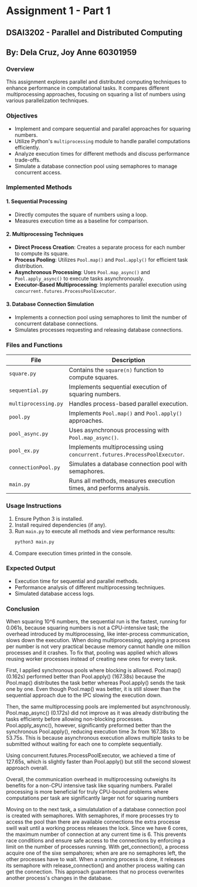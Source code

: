 # Assignment 1 - Part 1 
## DSAI3202 - Parallel and Distributed Computing
## By: Dela Cruz, Joy Anne 60301959

### Overview
This assignment explores parallel and distributed computing techniques to enhance performance in computational tasks. It compares different multiprocessing approaches, focusing on squaring a list of numbers using various parallelization techniques.

### Objectives
- Implement and compare sequential and parallel approaches for squaring numbers.
- Utilize Python's `multiprocessing` module to handle parallel computations efficiently.
- Analyze execution times for different methods and discuss performance trade-offs.
- Simulate a database connection pool using semaphores to manage concurrent access.

### Implemented Methods

#### 1. **Sequential Processing**
   - Directly computes the square of numbers using a loop.
   - Measures execution time as a baseline for comparison.

#### 2. **Multiprocessing Techniques**
   - **Direct Process Creation**: Creates a separate process for each number to compute its square.
   - **Process Pooling**: Utilizes `Pool.map()` and `Pool.apply()` for efficient task distribution.
   - **Asynchronous Processing**: Uses `Pool.map_async()` and `Pool.apply_async()` to execute tasks asynchronously.
   - **Executor-Based Multiprocessing**: Implements parallel execution using `concurrent.futures.ProcessPoolExecutor`.

#### 3. **Database Connection Simulation**
   - Implements a connection pool using semaphores to limit the number of concurrent database connections.
   - Simulates processes requesting and releasing database connections.

### Files and Functions
| File | Description |
|------|-------------|
| `square.py` | Contains the `square(n)` function to compute squares. |
| `sequential.py` | Implements sequential execution of squaring numbers. |
| `multiprocessing.py` | Handles process-based parallel execution. |
| `pool.py` | Implements `Pool.map()` and `Pool.apply()` approaches. |
| `pool_async.py` | Uses asynchronous processing with `Pool.map_async()`. |
| `pool_ex.py` | Implements multiprocessing using `concurrent.futures.ProcessPoolExecutor`. |
| `connectionPool.py` | Simulates a database connection pool with semaphores. |
| `main.py` | Runs all methods, measures execution times, and performs analysis. |

### Usage Instructions
1. Ensure Python 3 is installed.
2. Install required dependencies (if any).
3. Run `main.py` to execute all methods and view performance results:
   ```sh
   python3 main.py
   ```
4. Compare execution times printed in the console.

### Expected Output
- Execution time for sequential and parallel methods.
- Performance analysis of different multiprocessing techniques.
- Simulated database access logs.

### Conclusion
When squaring 10^6 numbers, the sequential run is the fastest, running for 0.061s, because squaring numbers is not a CPU-intensive task; the overhead introduced by multiprocessing, like inter-process communication, slows down the execution. When doing multiprocessing, applying a process per number is not very practical because memory cannot handle one million processes and it crashes. To fix that, pooling was applied which allows reusing worker processes instead of creating new ones for every task.

First, I applied synchronous pools where blocking is allowed. Pool.map() (0.162s) performed better than Pool.apply() (167.38s) because the Pool.map() distributes the task better whereas Pool.apply() sends the task one by one. Even though Pool.map() was better, it is still slower than the sequential approach due to the IPC slowing the execution down. 

Then, the same multiprocessing pools are implemented but asynchronously. Pool.map_async() (0.172s) did not improve as it was already distributing the tasks efficienty before allowing non-blocking processes. Pool.apply_async(), however, significantly preformed better than the synchronous Pool.apply(), reducing execution time 3x from 167.38s to 53.75s. This is because asynchronous execution allows multiple tasks to be submitted without waiting for each one to complete sequentially.

Using concurrent.futures.ProcessPoolExecutor, we achieved a time of 127.65s, which is slightly faster than Pool.apply() but still the second slowest approach overall.

Overall, the communication overhead in multiprocessing outweighs its benefits for a non-CPU intensive task like squaring numbers. Parallel processing is more beneficial for truly CPU-bound problems where computations per task are significantly larger not for squaring numbers

Moving on to the next task, a simulatulation of a database connection pool is created with semaphores. With semaphores, if more processes try to access the pool than there are available connections the extra processe swill wait until a working process releases the lock. Since we have 6 cores, the maximum number of connection at any current time is 6. This prevents race conditions and ensure safe access to the connections by enforcing a limit on the number of processes running. With get_connection(), a process acquire one of the sixe sempahores; when are are no semaphores left, the other processes have to wait. When a running process is done, it releases its semaphore with release_connection() and another process waiting can get the connection. This approach guarantees that no process overwrites another process's changes in the database.